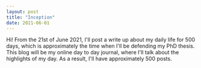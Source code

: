 ```yaml
---
layout: post
title: "Inception"
date: 2021-06-01
---
```


Hi! From the 21st of June 2021, I'll post a write up about my daily life for 500 days, which is approximately the time when I'll be defending my PhD thesis. 
This blog will be my online day to day journal, where I'll talk about the highlights of my day. As a result, I'll have approximately 500 posts.  
